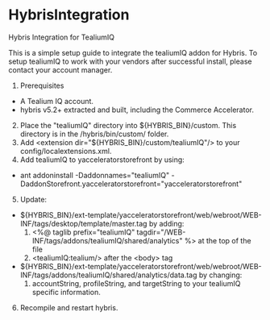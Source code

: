 HybrisIntegration
=================

Hybris Integration for TealiumIQ

This is a simple setup guide to integrate the tealiumIQ addon for Hybris. To setup tealiumIQ to work with your vendors after successful install, please contact your account manager.

1. Prerequisites
 - A Tealium IQ account.
 - hybris v5.2+ extracted and built, including the Commerce Accelerator.
2. Place the "tealiumIQ" directory into ${HYBRIS_BIN}/custom. This directory is in the /hybris/bin/custom/ folder.
3. Add \<extension dir="${HYBRIS_BIN}/custom/tealiumIQ"/\> to your config/localextensions.xml.
4. Add tealiumIQ to yacceleratorstorefront by using: 
 - ant addoninstall -Daddonnames="tealiumIQ" -DaddonStorefront.yacceleratorstorefront="yacceleratorstorefront"
5. Update: 
 - ${HYBRIS_BIN}/ext-template/yacceleratorstorefront/web/webroot/WEB-INF/tags/desktop/template/master.tag by adding:
   1. \<%@ taglib prefix="tealiumIQ" tagdir="/WEB-INF/tags/addons/tealiumIQ/shared/analytics" %\> at the top of the file
    2. \<tealiumIQ:tealium/\> after the \<body\> tag
 - ${HYBRIS_BIN}/ext-template/yacceleratorstorefront/web/webroot/WEB-INF/tags/addons/tealiumIQ/shared/analytics/data.tag by changing:
   1. accountString, profileString, and targetString to your tealiumIQ specific information.
6. Recompile and restart hybris.

